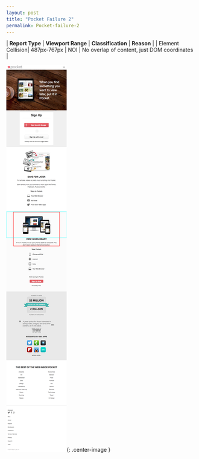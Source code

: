 ```yaml
---
layout: post
title: "Pocket Failure 2"
permalink: Pocket-failure-2
---
```

| **Report Type** | **Viewport Range** | **Classification** | **Reason** |
| Element Collision| 487px-767px | NOI | No overlap of content, just DOM coordinates | 

![Screenshot of the fault](../assets/images/Pocket/fault2/overlapWidth627.png){: .center-image }